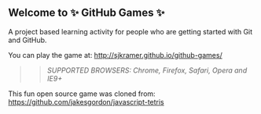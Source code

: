 ## Welcome to :sparkles: GitHub Games :sparkles:

A project based learning activity for people who are getting started with Git and GitHub.

You can play the game at: http://sjkramer.github.io/github-games/

>> _*SUPPORTED BROWSERS*: Chrome, Firefox, Safari, Opera and IE9+_

This fun open source game was cloned from: https://github.com/jakesgordon/javascript-tetris
